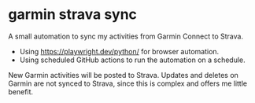 # garmin strava sync

A small automation to sync my activities from Garmin Connect to Strava.

* Using https://playwright.dev/python/ for browser automation.
* Using scheduled GitHub actions to run the automation on a schedule.

New Garmin activities will be posted to Strava. 
Updates and deletes on Garmin are not synced to Strava, since this is complex and offers me little benefit. 
